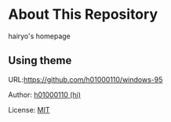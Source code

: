 # About This Repository

hairyo's homepage

## Using theme
URL:https://github.com/h01000110/windows-95

Author: [h01000110 (hi)](https://github.com/h01000110)

License: [MIT](https://github.com/h01000110/windows-95/blob/master/LICENSE)
